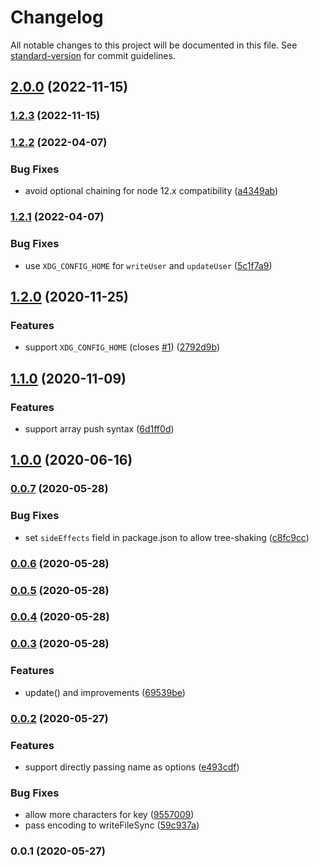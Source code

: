 # Changelog

All notable changes to this project will be documented in this file. See [standard-version](https://github.com/conventional-changelog/standard-version) for commit guidelines.

## [2.0.0](https://github.com/unjs/rc9/compare/v1.2.3...v2.0.0) (2022-11-15)

### [1.2.3](https://github.com/unjs/rc9/compare/v1.2.2...v1.2.3) (2022-11-15)

### [1.2.2](https://github.com/unjs/rc9/compare/v1.2.1...v1.2.2) (2022-04-07)


### Bug Fixes

* avoid optional chaining for node 12.x compatibility ([a4349ab](https://github.com/unjs/rc9/commit/a4349ab85606e71b65e6a4df70dc889d26223efd))

### [1.2.1](https://github.com/unjs/rc9/compare/v1.2.0...v1.2.1) (2022-04-07)


### Bug Fixes

* use `XDG_CONFIG_HOME` for `writeUser` and `updateUser` ([5c1f7a9](https://github.com/unjs/rc9/commit/5c1f7a9873302b9ae04bf2eb979a315caaa4ce96))

## [1.2.0](https://github.com/unjs/rc9/compare/v1.1.0...v1.2.0) (2020-11-25)


### Features

* support `XDG_CONFIG_HOME` (closes [#1](https://github.com/unjs/rc9/issues/1)) ([2792d9b](https://github.com/unjs/rc9/commit/2792d9b93d16771425a56a0166e3d2a3cac3fa34))

## [1.1.0](https://github.com/unjs/rc9/compare/v1.0.0...v1.1.0) (2020-11-09)


### Features

* support array push syntax ([6d1ff0d](https://github.com/unjs/rc9/commit/6d1ff0dff0dfb4fa94b3687f91a8b629c020ed54))

## [1.0.0](https://github.com/unjs/rc9/compare/v0.0.7...v1.0.0) (2020-06-16)

### [0.0.7](https://github.com/unjs/rc9/compare/v0.0.6...v0.0.7) (2020-05-28)


### Bug Fixes

* set `sideEffects` field in package.json to allow tree-shaking ([c8fc9cc](https://github.com/unjs/rc9/commit/c8fc9ccc8eeffe70f5cf6d8ae832989c9ce3bdb4))

### [0.0.6](https://github.com/unjs/rc9/compare/v0.0.5...v0.0.6) (2020-05-28)

### [0.0.5](https://github.com/unjs/rc9/compare/v0.0.4...v0.0.5) (2020-05-28)

### [0.0.4](https://github.com/unjs/rc9/compare/v0.0.3...v0.0.4) (2020-05-28)

### [0.0.3](https://github.com/unjs/rc9/compare/v0.0.2...v0.0.3) (2020-05-28)


### Features

* update() and improvements ([69539be](https://github.com/unjs/rc9/commit/69539bed862cf5659971329d2007e78d97bcd2a4))

### [0.0.2](https://github.com/unjs/rc9/compare/v0.0.1...v0.0.2) (2020-05-27)


### Features

* support directly passing name as options ([e493cdf](https://github.com/unjs/rc9/commit/e493cdf8fda7bda4eb2b95148485d8a008feff4c))


### Bug Fixes

* allow more characters for key ([9557009](https://github.com/unjs/rc9/commit/955700996ff0b9f3c34135adb42146d718df83a7))
* pass encoding to writeFileSync ([59c937a](https://github.com/unjs/rc9/commit/59c937a9a434e28d9e083db66b552383b61a975f))

### 0.0.1 (2020-05-27)
